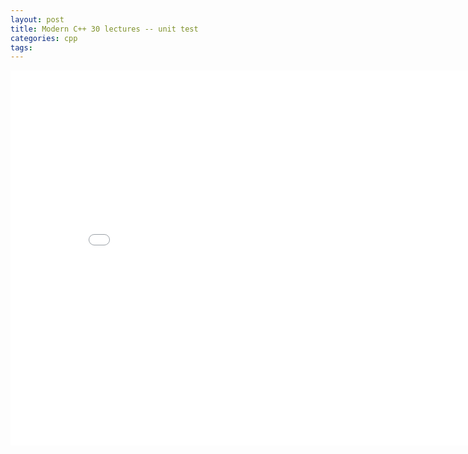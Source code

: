 ```yaml
---
layout: post
title: Modern C++ 30 lectures -- unit test  
categories: cpp
tags:
---
```


<center><embed src="/pdfs/posts/Modern cpp 30 lectures — unit test.pdf" width="850" height="600"></center>
